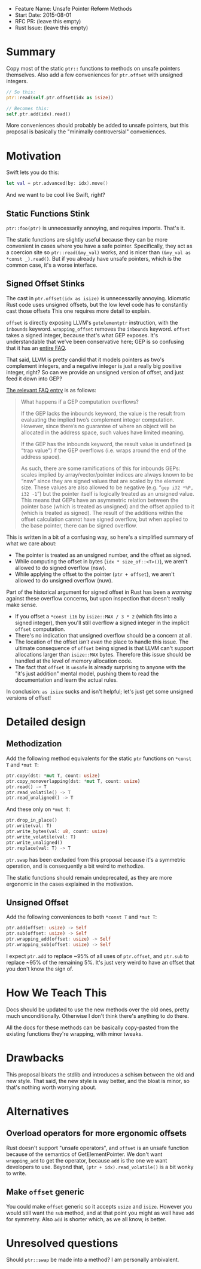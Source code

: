 - Feature Name: Unsafe Pointer ~~Reform~~ Methods
- Start Date: 2015-08-01
- RFC PR: (leave this empty)
- Rust Issue: (leave this empty)


# Summary
[summary]: #summary

Copy most of the static `ptr::` functions to methods on unsafe pointers themselves.
Also add a few conveniences for `ptr.offset` with unsigned integers.

```rust
// So this:
ptr::read(self.ptr.offset(idx as isize))

// Becomes this:
self.ptr.add(idx).read()
```

More conveniences should probably be added to unsafe pointers, but this proposal is basically the "minimally controversial" conveniences.




# Motivation
[motivation]: #motivation


Swift lets you do this:

```swift
let val = ptr.advanced(by: idx).move()
```

And we want to be cool like Swift, right?




## Static Functions Stink

`ptr::foo(ptr)` is unnecessarily annoying, and requires imports. That's it.

The static functions are slightly useful because they can be more convenient in cases where you have a safe pointer. Specifically, they act as a coercion site so `ptr::read(&my_val)` works, and is nicer than `(&my_val as *const _).read()`. But if you already have unsafe pointers, which is the common case, it's a worse interface.




## Signed Offset Stinks

The cast in `ptr.offset(idx as isize)` is unnecessarily annoying. Idiomatic Rust code uses unsigned offsets, but the low level code has to constantly cast those offsets  This one requires more detail to explain. 

`offset` is directly exposing LLVM's `getelementptr` instruction, with the `inbounds` keyword. `wrapping_offset` removes the `inbounds` keyword. `offset` takes a signed integer, because that's what GEP exposes. It's understandable that we've been conservative here; GEP is so confusing that it has an [entire FAQ](http://llvm.org/docs/GetElementPtr.html).

That said, LLVM is pretty candid that it models pointers as two's complement integers, and a negative integer is just a really big positive integer, right? So can we provide an unsigned version of offset, and just feed it down into GEP?

[The relevant FAQ entry](http://llvm.org/docs/GetElementPtr.html#what-happens-if-a-gep-computation-overflows) is as follows:

> What happens if a GEP computation overflows?
>
> If the GEP lacks the inbounds keyword, the value is the result from evaluating the implied two’s complement integer computation. However, since there’s no guarantee of where an object will be allocated in the address space, such values have limited meaning.
>
> If the GEP has the inbounds keyword, the result value is undefined (a “trap value”) if the GEP overflows (i.e. wraps around the end of the address space).
>
> As such, there are some ramifications of this for inbounds GEPs: scales implied by array/vector/pointer indices are always known to be “nsw” since they are signed values that are scaled by the element size. These values are also allowed to be negative (e.g. “`gep i32 *%P, i32 -1`”) but the pointer itself is logically treated as an unsigned value. This means that GEPs have an asymmetric relation between the pointer base (which is treated as unsigned) and the offset applied to it (which is treated as signed). The result of the additions within the offset calculation cannot have signed overflow, but when applied to the base pointer, there can be signed overflow.

This is written in a bit of a confusing way, so here's a simplified summary of what we care about: 

* The pointer is treated as an unsigned number, and the offset as signed. 
* While computing the offset in bytes (`idx * size_of::<T>()`), we aren't allowed to do signed overflow (nsw). 
* While applying the offset to the pointer (`ptr + offset`), we aren't allowed to do unsigned overflow (nuw).

Part of the historical argument for signed offset in Rust has been a *warning* against these overflow concerns, but upon inspection that doesn't really make sense. 

* If you offset a `*const i16` by `isize::MAX / 3 * 2` (which fits into a signed integer), then you'll still overflow a signed integer in the implicit `offset` computation. 
* There's no indication that unsigned overflow should be a concern at all.
* The location of the offset *isn't even* the place to handle this issue. The ultimate consequence of `offset` being signed is that LLVM can't support allocations larger than `isize::MAX` bytes. Therefore this issue should be handled at the level of memory allocation code.
* The fact that `offset` is `unsafe` is already surprising to anyone with the "it's just addition" mental model, pushing them to read the documentation and learn the actual rules.

In conclusion: `as isize` sucks and isn't helpful; let's just get some unsigned versions of offset!




# Detailed design
[design]: #detailed-design


## Methodization

Add the following method equivalents for the static `ptr` functions on `*const T` and `*mut T`:

```rust
ptr.copy(dst: *mut T, count: usize)
ptr.copy_nonoverlapping(dst: *mut T, count: usize)
ptr.read() -> T
ptr.read_volatile() -> T
ptr.read_unaligned() -> T
```

And these only on `*mut T`:

```rust
ptr.drop_in_place()
ptr.write(val: T)
ptr.write_bytes(val: u8, count: usize)
ptr.write_volatile(val: T)
ptr.write_unaligned()
ptr.replace(val: T) -> T
```

`ptr.swap` has been excluded from this proposal because it's a symmetric operation, and is consequently a bit weird to methodize.

The static functions should remain undeprecated, as they are more ergonomic in the cases explained in the motivation.




## Unsigned Offset

Add the following conveniences to both `*const T` and `*mut T`: 

```rust
ptr.add(offset: usize) -> Self
ptr.sub(offset: usize) -> Self
ptr.wrapping_add(offset: usize) -> Self
ptr.wrapping_sub(offset: usize) -> Self
```

I expect `ptr.add` to replace ~95% of all uses of `ptr.offset`, and `ptr.sub` to replace ~95% of the remaining 5%. It's just very weird to have an offset that you don't know the sign of.





# How We Teach This
[how-we-teach-this]: #how-we-teach-this

Docs should be updated to use the new methods over the old ones, pretty much
unconditionally. Otherwise I don't think there's anything to do there.

All the docs for these methods can be basically copy-pasted from the existing
functions they're wrapping, with minor tweaks.




# Drawbacks
[drawbacks]: #drawbacks

This proposal bloats the stdlib and introduces a schism between the old and new style. That said, the new style is way better, and the bloat is minor, so that's nothing worth worrying about.





# Alternatives
[alternatives]: #alternatives


## Overload operators for more ergonomic offsets

Rust doesn't support "unsafe operators", and `offset` is an unsafe function because of the semantics of GetElementPointer. We don't want `wrapping_add` to get the operator, because `add` is the one we want developers to use. Beyond that, `(ptr + idx).read_volatile()` is a bit wonky to write.



## Make `offset` generic 

You could make `offset` generic so it accepts `usize` and `isize`. However you would still want the `sub` method, and at that point you might as well have `add` for symmetry. Also `add` is shorter which, as we all know, is better.




# Unresolved questions
[unresolved]: #unresolved-questions

Should `ptr::swap` be made into a method? I am personally ambivalent.
